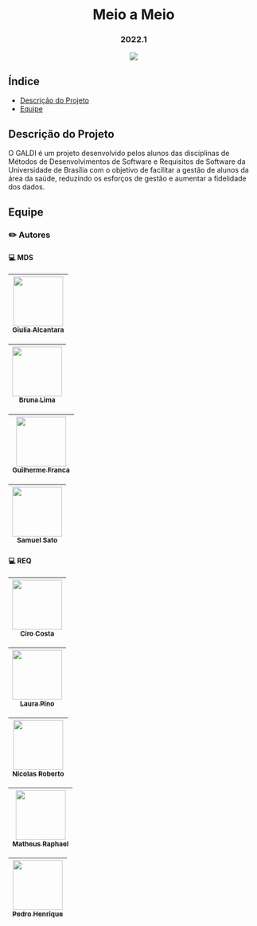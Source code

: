 <h1 align="center"> Meio a Meio </h1>
<h3 align="center"> 2022.1 </h3>

<p align="center">
<img src="http://img.shields.io/static/v1?label=STATUS&message=PROCESSING&color=GREEN&style=for-the-badge"/>
</p>

## Índice 

* [Descrição do Projeto](#descrição-do-projeto)
* [Equipe](#equipe)

## Descrição do Projeto

O GALDI é um projeto desenvolvido pelos alunos das disciplinas de Métodos de Desenvolvimentos de Software e Requisitos de Software da Universidade de Brasília com o objetivo de facilitar a gestão de alunos da área da saúde, reduzindo os esforços de gestão e aumentar a fidelidade dos dados. 

## Equipe

### :pencil2: Autores

#### :computer: MDS
| [<img src="https://avatars.githubusercontent.com/u/54143767?v=4" width=100><br><sub>Giulia Alcantara</sub>](https://github.com/alcantaragiubs)
| :---: |  

| [<img src="https://avatars.githubusercontent.com/u/83987201?v=4" width=100><br><sub>Bruna Lima</sub>](https://github.com/libruna)
| :---: | 

| [<img src="https://avatars.githubusercontent.com/u/71887345?v=4" width=100><br><sub>Guilherme Franca</sub>](https://github.com/GuiDib)
| :---: | 

| [<img src="https://avatars.githubusercontent.com/u/69944666?v=4" width=100><br><sub>Samuel Sato</sub>](https://github.com/samuel-sato)
| :---: | 

#### :computer: REQ

| [<img src="https://avatars.githubusercontent.com/u/54088490?v=4" width=100><br><sub>Ciro Costa</sub>](https://github.com/ciro-c)
| :---: | 

| [<img src="https://avatars.githubusercontent.com/u/69944666?v=4" width=100><br><sub>Laura Pino</sub>](https://github.com/samuel-sato)
| :---: | 

| [<img src="https://avatars.githubusercontent.com/u/66215835?v=4" width=100><br><sub>Nicolas Roberto</sub>](https://github.com/Nicolas-Roberto)
| :---: | 

| [<img src="https://avatars.githubusercontent.com/u/69944666?v=4" width=100><br><sub>Matheus Raphael</sub>](https://github.com/matheus)
| :---: | 

| [<img src="https://avatars.githubusercontent.com/u/78734372?v=4" width=100><br><sub>Pedro Henrique</sub>](https://github.com/PedroMoraes39)
| :---: | 
